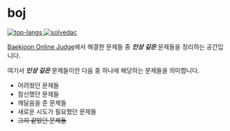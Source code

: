 # boj

<a href="https://github-readme-stats.vercel.app/api/top-langs/?username=r1aalstjd& exclude_repo=algorithm-problems,r1aalstjd.github.io,Tetris,image-collager">
    <img src="https://github.com/anuraghazra/github-readme-stats" alt="top-langs"/>
</a>
<a href="http://mazassumnida.wtf/api/v2/generate_badge?boj=rlaalstjd">
    <img src="https://solved.ac/rlaalstjd" alt="solvedac"/>
</a>

[Baekjoon Online Judge](https://www.acmicpc.net/)에서 해결한 문제들 중 ***인상 깊은*** 문제들을 정리하는 공간입니다.

여기서 ***인상 깊은*** 문제들이란 다음 중 하나에 해당하는 문제들을 의미합니다.
* 어려웠던 문제들
* 참신했던 문제들
* 깨달음을 준 문제들
* 새로운 시도가 필요했던 문제들
* ~~그지 같았던 문제들~~
